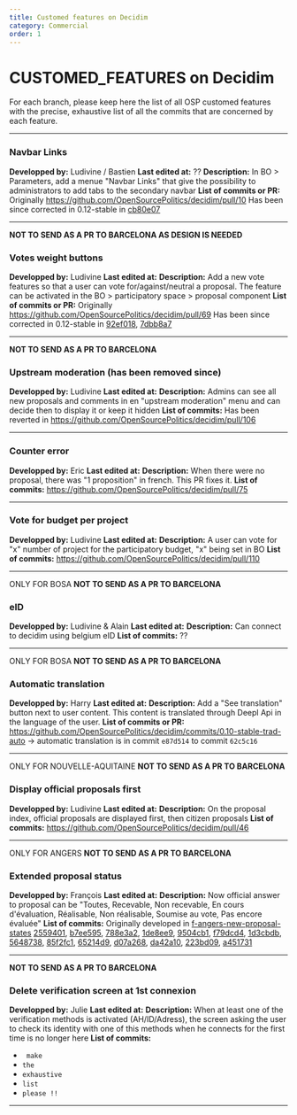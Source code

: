 ```yaml
---
title: Customed features on Decidim
category: Commercial
order: 1
---
```


# CUSTOMED_FEATURES on Decidim

For each branch, please keep here the list of all OSP customed features with the precise, exhaustive list of all the commits that are concerned by each feature.
___
### **Navbar Links**
**Developped by:** Ludivine / Bastien
**Last edited at:** ??
**Description:** In BO > Parameters, add a menue "Navbar Links" that give the possibility to administrators to add tabs to the secondary navbar
**List of commits or PR:**
Originally https://github.com/OpenSourcePolitics/decidim/pull/10
Has been since corrected in 0.12-stable in [cb80e07](https://github.com/OpenSourcePolitics/decidim/commit/cb80e0758282ebcf103af3d263867bc0709c32c8)
___
**NOT TO SEND AS A PR TO BARCELONA AS DESIGN IS NEEDED**
### Votes weight buttons
**Developped by:** Ludivine
**Last edited at:**
**Description:** Add a new vote features so that a user can vote for/against/neutral a proposal. The feature can be activated in the BO > participatory space > proposal component
**List of commits or PR:**
Originally https://github.com/OpenSourcePolitics/decidim/pull/69
Has been since corrected in 0.12-stable in [92ef018](https://github.com/OpenSourcePolitics/decidim/commit/92ef018713b0206217d8d984d9d70c6c0c5370ef), [7dbb8a7](https://github.com/OpenSourcePolitics/decidim/commit/7dbb8a790edd5ccf27fa0206902404aedc4aa805)
___
**NOT TO SEND AS A PR TO BARCELONA**
### Upstream moderation (has been removed since)
**Developped by:** Ludivine
**Last edited at:** 
**Description:** Admins can see all new proposals and comments in en "upstream moderation" menu and can decide then to display it or keep it hidden
**List of commits:**
Has been reverted in https://github.com/OpenSourcePolitics/decidim/pull/106
___
### Counter error
**Developped by:** Eric
**Last edited at:**
**Description:** When there were no proposal, there was "1 proposition" in french. This PR fixes it.
**List of commits:**
https://github.com/OpenSourcePolitics/decidim/pull/75
___
### Vote for budget per project
**Developped by:** Ludivine
**Last edited at:**
**Description:** A user can vote for "x" number of project for the participatory budget, "x" being set in BO
**List of commits:**
https://github.com/OpenSourcePolitics/decidim/pull/110
___
ONLY FOR BOSA
**NOT TO SEND AS A PR TO BARCELONA**
### eID
**Developped by:** Ludivine & Alain
**Last edited at:**
**Description:** Can connect to decidim using belgium eID
**List of commits:**
??
___
ONLY FOR BOSA
**NOT TO SEND AS A PR TO BARCELONA**
### Automatic translation
**Developped by:** Harry
**Last edited at:**
**Description:** Add a "See translation" button next to user content. This content is translated through Deepl Api in the language of the user.
**List of commits or PR:**
https://github.com/OpenSourcePolitics/decidim/commits/0.10-stable-trad-auto -> automatic translation is in commit `e87d514` to commit `62c5c16`
___
ONLY FOR NOUVELLE-AQUITAINE
**NOT TO SEND AS A PR TO BARCELONA**
### Display official proposals first
**Developped by:** Ludivine
**Last edited at:**
**Description:** On the proposal index, official proposals are displayed first, then  citizen proposals
**List of commits:**
https://github.com/OpenSourcePolitics/decidim/pull/46
___
ONLY FOR ANGERS
**NOT TO SEND AS A PR TO BARCELONA**
### Extended proposal status
**Developped by:** François
**Last edited at:**
**Description:**  Now official answer to proposal can be "Toutes, Recevable, Non recevable, En cours d'évaluation, Réalisable, Non réalisable, Soumise au vote, Pas encore évaluée"
**List of commits:**
Originally developed in [f-angers-new-proposal-states](https://github.com/OpenSourcePolitics/decidim/commits/f-angers-new-proposal-states)
[2559401](https://github.com/OpenSourcePolitics/decidim/commit/25594015eb4c82d22aa1187f13aab197da84aae5), [b7ee595](https://github.com/OpenSourcePolitics/decidim/commit/b7ee5952725d437c8657e4d72a002b207c0935d1), [788e3a2](https://github.com/OpenSourcePolitics/decidim/commit/788e3a24ee54c56b003930c8e49b95823bf7543a), [1de8ee9](https://github.com/OpenSourcePolitics/decidim/commit/1de8ee9e3db09956968bcd4a401584de4c6cf991), [9504cb1](https://github.com/OpenSourcePolitics/decidim/commit/9504cb1267c1773f17f773e507f6e6a054e30996), [f79dcd4](https://github.com/OpenSourcePolitics/decidim/commit/f79dcd40af7f02080109b79f6daa9f0929103803), [1d3cbdb](https://github.com/OpenSourcePolitics/decidim/commit/1d3cbdb32aa90f2eae2ef4db5187764376a24578), [5648738](https://github.com/OpenSourcePolitics/decidim/commit/5648738f52ebe7d79b81853c8846ea3aac6f15c2), [85f2fc1](https://github.com/OpenSourcePolitics/decidim/commit/85f2fc1653d054a32618000dd0801e42ae8cf14f), [65214d9](https://github.com/OpenSourcePolitics/decidim/commit/65214d96d89fb7cecb8e0fbc80360ef1b63aca85), [d07a268](https://github.com/OpenSourcePolitics/decidim/commit/d07a2680efe4be8efe589d7e863b1496bda53ade), [da42a10](https://github.com/OpenSourcePolitics/decidim/commit/da42a10d91008e16e80566976fb9aff9162b374b), [223bd09](https://github.com/OpenSourcePolitics/decidim/commit/223bd098b9577032d11967ed94001dc1ab322961), [a451731](https://github.com/OpenSourcePolitics/decidim/commit/a4517313c1c777f3301cc8de4784ef278c995a6c)
___
**NOT TO SEND AS A PR TO BARCELONA**
### Delete verification screen at 1st connexion
**Developped by:** Julie
**Last edited at:**
**Description:** When at least one of the verification methods is activated (AH/ID/Adress), the screen asking the user to check its identity with one of this methods when he connects for the first time is no longer here
**List of commits:**
* ` make`
* `the`
* `exhaustive`
* `list`
* `please !!`
___
